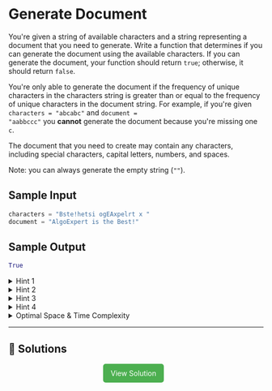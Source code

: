 # Generate Document

You're given a string of available characters and a string representing a
document that you need to generate. Write a function that determines if you
can generate the document using the available characters. If you can generate
the document, your function should return <code>true</code>; otherwise, it
should return <code>false</code>.

You're only able to generate the document if the frequency of unique
characters in the characters string is greater than or equal to the frequency
of unique characters in the document string. For example, if you're given
<code>characters = "abcabc"</code> and <code>document = "aabbccc"</code> you
<b>cannot</b> generate the document because you're missing one <code>c</code>.

The document that you need to create may contain any characters, including
special characters, capital letters, numbers, and spaces.

Note: you can always generate the empty string (<code>""</code>).

## Sample Input

```python
characters = "Bste!hetsi ogEAxpelrt x "
document = "AlgoExpert is the Best!"
```

## Sample Output

```python
True
```

<details>
  <summary>Hint 1</summary>

There are multiple ways to the solve this problem, but not all approaches have
an optimal time complexity. Is there any way to solve this problem in better
than <code>O(m _ (n + m))</code> or <code>O(n _ (n + m))</code> time, where
<code>n</code> is the length of the <code>characters</code> string and
<code>m</code> is the length of the <code>document</code> string?

</details>

<details>
  <summary>Hint 2</summary>

One of the simplest ways to solve this problem is to loop through the
<code>document</code> string, one character at a time. At every character, you
can count how many times it occurs in the <code>document</code> string and in
the <code>characters</code> string. If it occurs more times in the
<code>document</code> string than in the <code>characters</code> string, then
you cannot generate the document. What is the time complexity of this
approach?

</details>

<details>
  <summary>Hint 3</summary>

The approach discussed in Hint #2 runs in <code>O(m \* (n + m))</code> time.
Can you use some external space to optimize this time complexity?

</details>

<details>
  <summary>Hint 4</summary>

You can solve this problem in <code>O(n + m)</code> time. To do so, you need
to use a hash table. Start by counting all of the characters in the
<code>characters</code> string and storing these counts in a hash table. Then,
loop through the <code>document</code> string, and check if each character is
in the hash table and has a value greater than zero. If a character isn't in
the hash table or doesn't have a value greater than zero, then you cannot
generate the document. If a character is in the hash table and has a value
greater than zero, then decrement its value in the hash table to indicate that
you've "used" one of these available characters. If you make it through the
entire <code>document</code> string without returning <code>false</code>, then
you can generate the document.

</details>

<details>
  <summary>Optimal Space & Time Complexity</summary>

O(n + m) time | O(c) space - where n is the number of characters, m is the length of the document, and c is the number of unique characters in the characters string

</details>

---

## 🔗 Solutions

<div style="text-align: center;">
  <a href="./solution.py" style="display: inline-block; background-color: #4CAF50; color: white; padding: 10px 15px; text-align: center; text-decoration: none; border-radius: 5px; margin-right: 10px;">View Solution</a>
</div>
